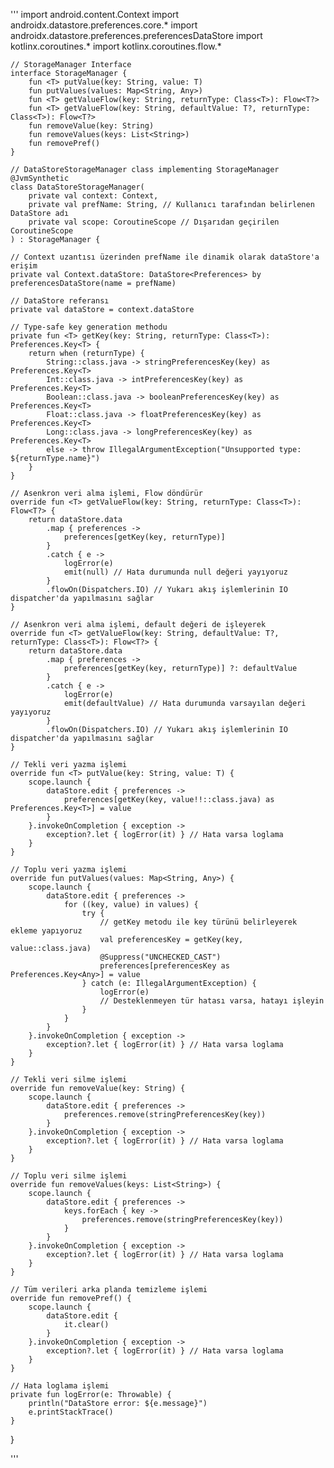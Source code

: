 '''
    import android.content.Context
    import androidx.datastore.preferences.core.*
    import androidx.datastore.preferences.preferencesDataStore
    import kotlinx.coroutines.*
    import kotlinx.coroutines.flow.*
    
    // StorageManager Interface
    interface StorageManager {
        fun <T> putValue(key: String, value: T)
        fun putValues(values: Map<String, Any>)
        fun <T> getValueFlow(key: String, returnType: Class<T>): Flow<T?>
        fun <T> getValueFlow(key: String, defaultValue: T?, returnType: Class<T>): Flow<T?>
        fun removeValue(key: String)
        fun removeValues(keys: List<String>)
        fun removePref()
    }
    
    // DataStoreStorageManager class implementing StorageManager
    @JvmSynthetic
    class DataStoreStorageManager(
        private val context: Context,
        private val prefName: String, // Kullanıcı tarafından belirlenen DataStore adı
        private val scope: CoroutineScope // Dışarıdan geçirilen CoroutineScope
    ) : StorageManager {

    // Context uzantısı üzerinden prefName ile dinamik olarak dataStore'a erişim
    private val Context.dataStore: DataStore<Preferences> by preferencesDataStore(name = prefName)

    // DataStore referansı
    private val dataStore = context.dataStore

    // Type-safe key generation methodu
    private fun <T> getKey(key: String, returnType: Class<T>): Preferences.Key<T> {
        return when (returnType) {
            String::class.java -> stringPreferencesKey(key) as Preferences.Key<T>
            Int::class.java -> intPreferencesKey(key) as Preferences.Key<T>
            Boolean::class.java -> booleanPreferencesKey(key) as Preferences.Key<T>
            Float::class.java -> floatPreferencesKey(key) as Preferences.Key<T>
            Long::class.java -> longPreferencesKey(key) as Preferences.Key<T>
            else -> throw IllegalArgumentException("Unsupported type: ${returnType.name}")
        }
    }

    // Asenkron veri alma işlemi, Flow döndürür
    override fun <T> getValueFlow(key: String, returnType: Class<T>): Flow<T?> {
        return dataStore.data
            .map { preferences -> 
                preferences[getKey(key, returnType)]
            }
            .catch { e -> 
                logError(e)
                emit(null) // Hata durumunda null değeri yayıyoruz
            }
            .flowOn(Dispatchers.IO) // Yukarı akış işlemlerinin IO dispatcher'da yapılmasını sağlar
    }

    // Asenkron veri alma işlemi, default değeri de işleyerek
    override fun <T> getValueFlow(key: String, defaultValue: T?, returnType: Class<T>): Flow<T?> {
        return dataStore.data
            .map { preferences -> 
                preferences[getKey(key, returnType)] ?: defaultValue
            }
            .catch { e -> 
                logError(e)
                emit(defaultValue) // Hata durumunda varsayılan değeri yayıyoruz
            }
            .flowOn(Dispatchers.IO) // Yukarı akış işlemlerinin IO dispatcher'da yapılmasını sağlar
    }

    // Tekli veri yazma işlemi
    override fun <T> putValue(key: String, value: T) {
        scope.launch {
            dataStore.edit { preferences ->
                preferences[getKey(key, value!!::class.java) as Preferences.Key<T>] = value
            }
        }.invokeOnCompletion { exception ->
            exception?.let { logError(it) } // Hata varsa loglama
        }
    }

    // Toplu veri yazma işlemi
    override fun putValues(values: Map<String, Any>) {
        scope.launch {
            dataStore.edit { preferences ->
                for ((key, value) in values) {
                    try {
                        // getKey metodu ile key türünü belirleyerek ekleme yapıyoruz
                        val preferencesKey = getKey(key, value::class.java)
                        @Suppress("UNCHECKED_CAST")
                        preferences[preferencesKey as Preferences.Key<Any>] = value
                    } catch (e: IllegalArgumentException) {
                        logError(e)
                        // Desteklenmeyen tür hatası varsa, hatayı işleyin
                    }
                }
            }
        }.invokeOnCompletion { exception ->
            exception?.let { logError(it) } // Hata varsa loglama
        }
    }

    // Tekli veri silme işlemi
    override fun removeValue(key: String) {
        scope.launch {
            dataStore.edit { preferences ->
                preferences.remove(stringPreferencesKey(key))
            }
        }.invokeOnCompletion { exception ->
            exception?.let { logError(it) } // Hata varsa loglama
        }
    }

    // Toplu veri silme işlemi
    override fun removeValues(keys: List<String>) {
        scope.launch {
            dataStore.edit { preferences ->
                keys.forEach { key ->
                    preferences.remove(stringPreferencesKey(key))
                }
            }
        }.invokeOnCompletion { exception ->
            exception?.let { logError(it) } // Hata varsa loglama
        }
    }

    // Tüm verileri arka planda temizleme işlemi
    override fun removePref() {
        scope.launch {
            dataStore.edit {
                it.clear()
            }
        }.invokeOnCompletion { exception ->
            exception?.let { logError(it) } // Hata varsa loglama
        }
    }

    // Hata loglama işlemi
    private fun logError(e: Throwable) {
        println("DataStore error: ${e.message}")
        e.printStackTrace()
    }
}





'''
